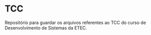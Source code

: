 # TCC
Repositório para guardar os arquivos referentes ao TCC do curso de Desenvolvimento de Sistemas da ETEC.
